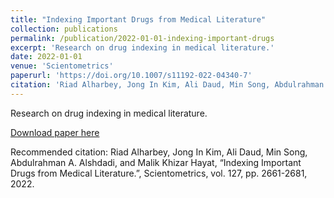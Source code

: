 ```yaml
---
title: "Indexing Important Drugs from Medical Literature"
collection: publications
permalink: /publication/2022-01-01-indexing-important-drugs
excerpt: 'Research on drug indexing in medical literature.'
date: 2022-01-01
venue: 'Scientometrics'
paperurl: 'https://doi.org/10.1007/s11192-022-04340-7'
citation: 'Riad Alharbey, Jong In Kim, Ali Daud, Min Song, Abdulrahman A. Alshdadi, and Malik Khizar Hayat, “Indexing Important Drugs from Medical Literature.”, Scientometrics, vol. 127, pp. 2661-2681, 2022.'
---
```

Research on drug indexing in medical literature.

[Download paper here](https://doi.org/10.1007/s11192-022-04340-7)

Recommended citation: Riad Alharbey, Jong In Kim, Ali Daud, Min Song, Abdulrahman A. Alshdadi, and Malik Khizar Hayat, “Indexing Important Drugs from Medical Literature.”, Scientometrics, vol. 127, pp. 2661-2681, 2022.